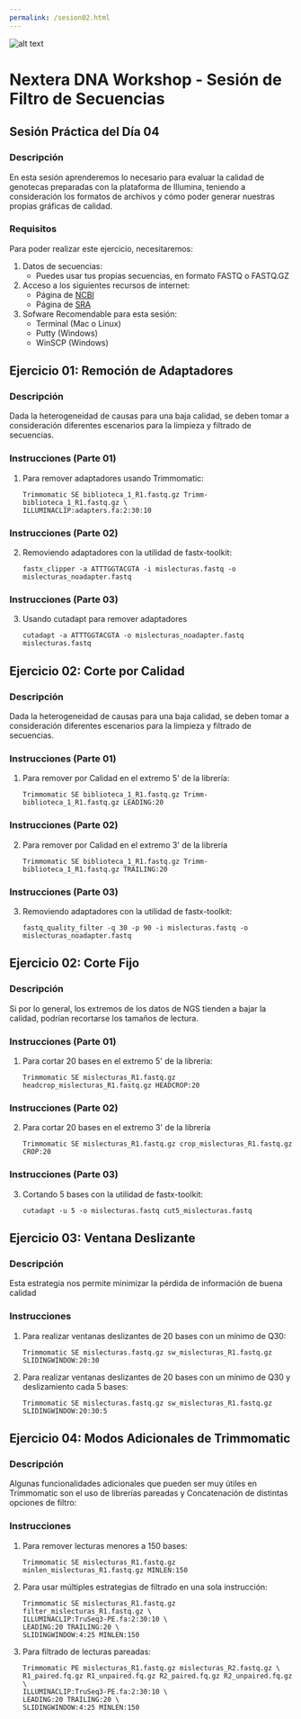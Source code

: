 ```yaml
---
permalink: /sesion02.html
---
```

![alt text](https://solariabiodata.com.mx/images/solaria_banner.png "Soluciones de Siguiente Generación")
# Nextera DNA Workshop - Sesión de Filtro de Secuencias

## Sesión Práctica del Día 04

### Descripción
En esta sesión aprenderemos lo necesario para evaluar la calidad de genotecas preparadas con la plataforma de Illumina, teniendo a consideración los formatos de archivos y cómo poder generar nuestras propias gráficas de calidad.

### Requisitos

Para poder realizar este ejercicio, necesitaremos:

1. Datos de secuencias:
    - Puedes usar tus propias secuencias, en formato FASTQ o FASTQ.GZ
2. Acceso a los siguientes recursos de internet:
    - Página de [NCBI](https://www.ncbi.nlm.nih.gov/)
    - Página de [SRA](https://www.ncbi.nlm.nih.gov/sra)
3. Sofware Recomendable para esta sesión:
    - Terminal (Mac o Linux)
    - Putty (Windows)
    - WinSCP (Windows)

## Ejercicio 01: Remoción de Adaptadores
### Descripción
Dada la heterogeneidad de causas para una baja calidad, se deben tomar a consideración diferentes escenarios para la limpieza y filtrado de secuencias.

### Instrucciones (Parte 01)
1. Para remover adaptadores usando Trimmomatic:
    ~~~
    Trimmomatic SE biblioteca_1_R1.fastq.gz Trimm-biblioteca_1_R1.fastq.gz \
    ILLUMINACLIP:adapters.fa:2:30:10
    ~~~
### Instrucciones (Parte 02)
2. Removiendo adaptadores con la utilidad de fastx-toolkit:
    ~~~
    fastx_clipper -a ATTTGGTACGTA -i mislecturas.fastq -o mislecturas_noadapter.fastq
    ~~~

### Instrucciones (Parte 03)
3. Usando cutadapt para remover adaptadores
    ~~~
    cutadapt -a ATTTGGTACGTA -o mislecturas_noadapter.fastq mislecturas.fastq
    ~~~

## Ejercicio 02: Corte por Calidad
### Descripción
Dada la heterogeneidad de causas para una baja calidad, se deben tomar a consideración diferentes escenarios para la limpieza y filtrado de secuencias.

### Instrucciones (Parte 01)
1. Para remover por Calidad en el extremo 5' de la librería:
    ~~~
    Trimmomatic SE biblioteca_1_R1.fastq.gz Trimm-biblioteca_1_R1.fastq.gz LEADING:20
    ~~~

### Instrucciones (Parte 02)
2. Para remover por Calidad en el extremo 3' de la librería
    ~~~
    Trimmomatic SE biblioteca_1_R1.fastq.gz Trimm-biblioteca_1_R1.fastq.gz TRAILING:20
    ~~~

### Instrucciones (Parte 03)
3. Removiendo adaptadores con la utilidad de fastx-toolkit:
    ~~~
    fastq_quality_filter -q 30 -p 90 -i mislecturas.fastq -o mislecturas_noadapter.fastq
    ~~~

## Ejercicio 02: Corte Fijo
### Descripción
Si por lo general, los extremos de los datos de NGS tienden a bajar la calidad, podrían recortarse los tamaños de lectura.

### Instrucciones (Parte 01)
1. Para cortar 20 bases en el extremo 5' de la librería:
    ~~~
    Trimmomatic SE mislecturas_R1.fastq.gz headcrop_mislecturas_R1.fastq.gz HEADCROP:20
    ~~~

### Instrucciones (Parte 02)
2. Para cortar 20 bases en el extremo 3' de la librería
    ~~~
    Trimmomatic SE mislecturas_R1.fastq.gz crop_mislecturas_R1.fastq.gz CROP:20
    ~~~

### Instrucciones (Parte 03)
3. Cortando 5 bases con la utilidad de fastx-toolkit:
    ~~~
    cutadapt -u 5 -o mislecturas.fastq cut5_mislecturas.fastq
    ~~~

## Ejercicio 03: Ventana Deslizante
### Descripción
Esta estrategia nos permite minimizar la pérdida de información de buena calidad

### Instrucciones
1. Para realizar ventanas deslizantes de 20 bases con un mínimo de Q30:
    ~~~
    Trimmomatic SE mislecturas.fastq.gz sw_mislecturas_R1.fastq.gz SLIDINGWINDOW:20:30
    ~~~
2. Para realizar ventanas deslizantes de 20 bases con un mínimo de Q30 y deslizamiento cada 5 bases:
    ~~~
    Trimmomatic SE mislecturas.fastq.gz sw_mislecturas_R1.fastq.gz SLIDINGWINDOW:20:30:5
    ~~~

## Ejercicio 04: Modos Adicionales de Trimmomatic
### Descripción
Algunas funcionalidades adicionales que pueden ser muy útiles en Trimmomatic son el uso de librerías pareadas y Concatenación de distintas opciones de filtro:
### Instrucciones
1. Para remover lecturas menores a 150 bases:
    ~~~
    Trimmomatic SE mislecturas_R1.fastq.gz minlen_mislecturas_R1.fastq.gz MINLEN:150
    ~~~
2. Para usar múltiples estrategias de filtrado en una sola instrucción:
    ~~~
    Trimmomatic SE mislecturas_R1.fastq.gz filter_mislecturas_R1.fastq.gz \
    ILLUMINACLIP:TruSeq3-PE.fa:2:30:10 \
    LEADING:20 TRAILING:20 \
    SLIDINGWINDOW:4:25 MINLEN:150

    ~~~
3. Para filtrado de lecturas pareadas:
    ~~~
    Trimmomatic PE mislecturas_R1.fastq.gz mislecturas_R2.fastq.gz \
    R1_paired.fq.gz R1_unpaired.fq.gz R2_paired.fq.gz R2_unpaired.fq.gz \
    ILLUMINACLIP:TruSeq3-PE.fa:2:30:10 \
    LEADING:20 TRAILING:20 \
    SLIDINGWINDOW:4:25 MINLEN:150

    ~~~
